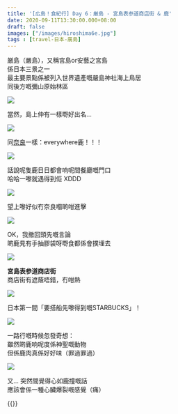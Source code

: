 ```yaml
---
title: '[広島！食紀行] Day 6：厳島 - 宮島表参道商店街 & 鹿'
date: 2020-09-11T13:30:00.000+08:00
draft: false
images: ["/images/hiroshima6e.jpg"]
tags : [travel-日本-廣島]
---
```


厳島（嚴島），又稱宮島or安藝之宮島  
係日本三景之一  
最主要景點係被列入世界遺產嘅嚴島神社海上鳥居  
同後方嘅彌山原始林區  

![](/images/hiroshima6e1.jpg)

當然，島上仲有一樣嘢好出名...

![](/images/hiroshima6e2.jpg)

同[奈良](https://hidie.net/nara2a/)一樣：everywhere鹿！！！

![](/images/hiroshima6e3.jpg)

話說呢隻鹿日日都會响呢間餐廳嘅門口  
哈哈一嚟就遇得到佢 XDDD  

![](/images/hiroshima6e4.jpg)

望上嚟好似冇奈良嗰啲咁進擊

![](/images/hiroshima6e5.jpg)

OK，我撤回頭先嘅言論  
啲鹿見有手抽膠袋呀嘢食都係會撲埋去  

![](/images/hiroshima6e6.jpg)

**宮島表参道商店街**  
商店街有遮蔭唔錯，冇咁熱

![](/images/hiroshima6e7.jpg)

日本第一間「要搭船先嚟得到嘅STARBUCKS」！  

![](/images/hiroshima6e8.jpg)

一路行嘅時候忽發奇想：  
雖然啲鹿响呢度係神聖嘅動物  
但係鹿肉真係好好味（罪過罪過）  

![](/images/hiroshima6e9.jpg)
 
又... 突然間覺得心如鹿撞嘅話  
應該會係一種心臟爆裂嘅感覺（痛） 
    
    
{{<hiroshima>}}
